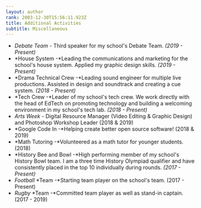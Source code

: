 ```yaml
---
layout: author
rank: 2003-12-30T15:56:11.923Z
title: Additional Activities
subtitle: Miscellaneous
---
```

* *Debate Team -* Third speaker for my school's Debate Team. *(2019 - Present)*
* *House System -*Leading the communications and marketing for the school's house system. Applied my graphic design skills. *(2019 - Present)*
* *Drama Technical Crew -*Leading sound engineer for multiple live productions. Assisted in design and soundtrack and creating a cue system. *(2018 - Present)*
* *Tech Crew -*Leader of my school's tech crew. We work directly with the head of EdTech on promoting technology and building a welcoming environment in my school's tech lab. *(2018 - Present)*
* *Arts Week -* Digital Resource Manager (Video Editing & Graphic Design) and Photoshop Workshop Leader (2018 & 2019)
* *Google Code In -*Helping create better open source software! (2018 & 2019)
* *Math Tutoring -*Volunteered as a math tutor for younger students. (2018)
* *History Bee and Bowl -*High performing member of my school's History Bowl team. I am a three time History Olympiad qualifier and have consistently placed in the top 10 individually during rounds. *(2017 - Present)*
* *Football* *Team -*Starting team player on the school's team. (2017 - Present)
* *Rugby* *Team -*Committed team player as well as stand-in captain. (2017 - 2019)